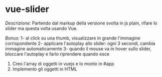 # vue-slider

_Descrizione:_ Partendo dal markup della versione svolta in js plain, rifare lo slider ma questa volta usando Vue.

_Bonus:_
1- al click su una thumb, visualizzare in grande l'immagine corrispondente
2- applicare l'autoplay allo slider: ogni 3 secondi, cambia immagine automaticamente
3- quando il mouse va in hover sullo slider, bloccare l'autoplay e farlo riprendere quando esce

1. Creo l'array di oggetti in vuejs e lo monto in #app
2. Implemento gli oggetti in HTML
